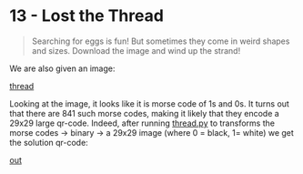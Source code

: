 # 13 - Lost the Thread

> Searching for eggs is fun! But sometimes they come in weird shapes and sizes. Download the image and wind up the strand!

We are also given an image:

[thread](thread.png)

Looking at the image, it looks like it is morse code of 1s and 0s. It turns
out that there are 841 such morse codes, making it likely that they encode
a 29x29 large qr-code. Indeed, after running [thread.py](thread.py) to 
transforms the morse codes -> binary -> a 29x29 image (where 0 = black, 1= white)
we get the solution qr-code:

[out](out.png)

